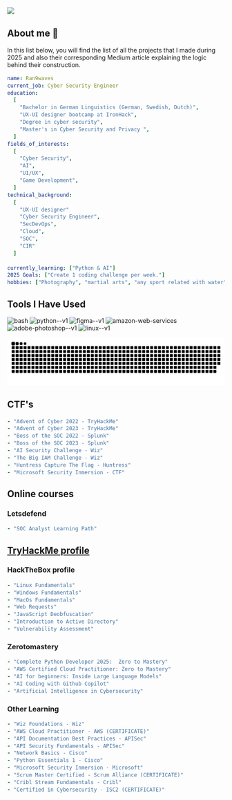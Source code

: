 <img src="https://capsule-render.vercel.app/api?text=Welcome!&animation=fadeIn&type=waving&color=gradient&height=200&width=auto"/>


## About me 👋

In this list below, you will find the list of all the projects that I made during 2025 and also their corresponding Medium article explaining the logic behind their construction.

```yaml
name: Ran9waves
current_job: Cyber Security Engineer
education:
  [
    "Bachelor in German Linguistics (German, Swedish, Dutch)",
    "UX-UI designer bootcamp at IronHack",
    "Degree in cyber security",
    "Master's in Cyber Security and Privacy ",
  ]
fields_of_interests:
  [
    "Cyber Security",
    "AI",
    "UI/UX",
    "Game Development",
  ]
technical_background:
  [
    "UX-UI designer"
    "Cyber Security Engineer",
    "SecDevOps",
    "Cloud",
    "SOC",
    "CIR"
  ]

currently_learning: ["Python & AI"]
2025 Goals: ["Create 1 coding challenge per week."]
hobbies: ["Photography", "martial arts", "any sport related with water", "cooking", "cinema"] *
```




## Tools I Have Used 

<p align="left">
  <img src="https://cdn.jsdelivr.net/gh/devicons/devicon/icons/vscode/vscode-original.svg" alt="bash" width="45" height="45"/>
  <img width="48" height="48" src="https://img.icons8.com/color/48/python--v1.png" alt="python--v1"/>
  <img width="48" height="48" src="https://img.icons8.com/color/48/figma--v1.png" alt="figma--v1"/>
  <img width="48" height="48" src="https://img.icons8.com/nolan/64/amazon-web-services.png" alt="amazon-web-services"/>
  <img width="48" height="48" src="https://img.icons8.com/color/48/adobe-photoshop--v1.png" alt="adobe-photoshop--v1"/>
  <img width="48" height="48" src="https://img.icons8.com/color/48/linux--v1.png" alt="linux--v1"/>
</p>

![Snake animation](https://raw.githubusercontent.com/Ran9waves/Ran9waves/output/github-contribution-grid-snake-dark.svg)

## CTF's
```yaml
- "Advent of Cyber 2022 - TryHackMe"
- "Advent of Cyber 2023 - TryHackMe"
- "Boss of the SOC 2022 - Splunk"
- "Boss of the SOC 2023 - Splunk"
- "AI Security Challenge - Wiz"
- "The Big IAM Challenge - Wiz"
- "Huntress Capture The Flag - Huntress"
- "Microsoft Security Inmersion - CTF"
```

## Online courses

### Letsdefend
```yaml
- "SOC Analyst Learning Path" 
```

## <a href="https://tryhackme.com/api/v2/badges/public-profile?userPublicId=1118765">TryHackMe profile</a>

### HackTheBox profile
```yaml
- "Linux Fundamentals"
- "Windows Fundamentals"
- "MacOs Fundamentals"
- "Web Requests"
- "JavaScript Deobfuscation"
- "Introduction to Active Directory"
- "Vulnerability Assessment"
```

### Zerotomastery
```yaml
- "Complete Python Developer 2025:  Zero to Mastery"
- "AWS Certified Cloud Practitioner: Zero to Mastery"
- "AI for beginners: Inside Large Language Models"
- "AI Coding with Github Copilot"
- "Artificial Intelligence in Cybersecurity"
```
### Other Learning
```yaml
- "Wiz Foundations - Wiz"
- "AWS Cloud Practitioner - AWS (CERTIFICATE)"
- "API Documentation Best Practices - APISec"
- "API Security Fundamentals - APISec"
- "Network Basics - Cisco"
- "Python Essentials 1 - Cisco"
- "Microsoft Security Inmersion - Microsoft"
- "Scrum Master Certified - Scrum Alliance (CERTIFICATE)"
- "Cribl Stream Fundamentals - Cribl"
- "Certified in Cybersecurity - ISC2 (CERTIFICATE)"
```
